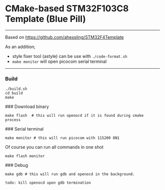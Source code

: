 # CMake-based STM32F103C8 Template (Blue Pill)
---
Based on https://github.com/ahessling/STM32F4Template

As an addition;
* style fixer tool (astyle) can be use with `./code-format.sh`  
* `make monitor` will open picocom serial terminal 
---
### Build 
```
./build.sh
cd build
make  
```
### Download binary 
```
make flash  # this will run openocd if it is found during cmake process
```
### Serial terminal 
```
make monitor # this will run picocom with 115200 8N1 
```
Of course you can run all commands in one shot

`make flash monitor`

### Debug
```
make gdb # this will run gdb and openocd in the background.

todo: kill openocd upon gdb termination
```
